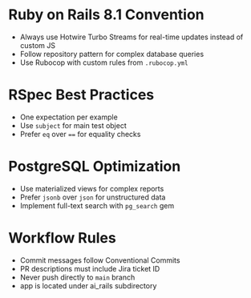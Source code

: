 # Ruby on Rails 8.1 Convention
- Always use Hotwire Turbo Streams for real-time updates instead of custom JS
- Follow repository pattern for complex database queries
- Use Rubocop with custom rules from `.rubocop.yml`

# RSpec Best Practices
- One expectation per example
- Use `subject` for main test object
- Prefer `eq` over `==` for equality checks

# PostgreSQL Optimization
- Use materialized views for complex reports
- Prefer `jsonb` over `json` for unstructured data
- Implement full-text search with `pg_search` gem

# Workflow Rules
- Commit messages follow Conventional Commits
- PR descriptions must include Jira ticket ID
- Never push directly to `main` branch
- app is located under ai_rails subdirectory
